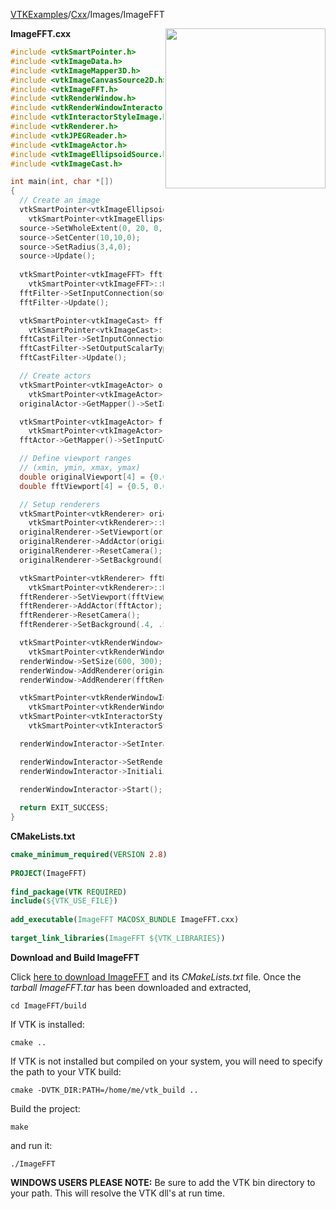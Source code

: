 [VTKExamples](/index/)/[Cxx](/Cxx)/Images/ImageFFT

<img align="right" src="https://github.com/lorensen/VTKExamples/blob/gh-pages/Testing/Baseline/Images/TestImageFFT.png?raw=true" width="256" />

**ImageFFT.cxx**
```c++
#include <vtkSmartPointer.h>
#include <vtkImageData.h>
#include <vtkImageMapper3D.h>
#include <vtkImageCanvasSource2D.h>
#include <vtkImageFFT.h>
#include <vtkRenderWindow.h>
#include <vtkRenderWindowInteractor.h>
#include <vtkInteractorStyleImage.h>
#include <vtkRenderer.h>
#include <vtkJPEGReader.h>
#include <vtkImageActor.h>
#include <vtkImageEllipsoidSource.h>
#include <vtkImageCast.h>

int main(int, char *[])
{
  // Create an image
  vtkSmartPointer<vtkImageEllipsoidSource> source =
    vtkSmartPointer<vtkImageEllipsoidSource>::New();
  source->SetWholeExtent(0, 20, 0, 20, 0, 0);
  source->SetCenter(10,10,0);
  source->SetRadius(3,4,0);
  source->Update();
  
  vtkSmartPointer<vtkImageFFT> fftFilter = 
    vtkSmartPointer<vtkImageFFT>::New();
  fftFilter->SetInputConnection(source->GetOutputPort());
  fftFilter->Update();

  vtkSmartPointer<vtkImageCast> fftCastFilter =
    vtkSmartPointer<vtkImageCast>::New();
  fftCastFilter->SetInputConnection(fftFilter->GetOutputPort());
  fftCastFilter->SetOutputScalarTypeToUnsignedChar();
  fftCastFilter->Update();

  // Create actors
  vtkSmartPointer<vtkImageActor> originalActor =
    vtkSmartPointer<vtkImageActor>::New();
  originalActor->GetMapper()->SetInputConnection(source->GetOutputPort());

  vtkSmartPointer<vtkImageActor> fftActor =
    vtkSmartPointer<vtkImageActor>::New();
  fftActor->GetMapper()->SetInputConnection(fftCastFilter->GetOutputPort());

  // Define viewport ranges
  // (xmin, ymin, xmax, ymax)
  double originalViewport[4] = {0.0, 0.0, 0.5, 1.0};
  double fftViewport[4] = {0.5, 0.0, 1.0, 1.0};

  // Setup renderers
  vtkSmartPointer<vtkRenderer> originalRenderer =
    vtkSmartPointer<vtkRenderer>::New();
  originalRenderer->SetViewport(originalViewport);
  originalRenderer->AddActor(originalActor);
  originalRenderer->ResetCamera();
  originalRenderer->SetBackground(.4, .5, .6);

  vtkSmartPointer<vtkRenderer> fftRenderer =
    vtkSmartPointer<vtkRenderer>::New();
  fftRenderer->SetViewport(fftViewport);
  fftRenderer->AddActor(fftActor);
  fftRenderer->ResetCamera();
  fftRenderer->SetBackground(.4, .5, .7);

  vtkSmartPointer<vtkRenderWindow> renderWindow =
    vtkSmartPointer<vtkRenderWindow>::New();
  renderWindow->SetSize(600, 300);
  renderWindow->AddRenderer(originalRenderer);
  renderWindow->AddRenderer(fftRenderer);

  vtkSmartPointer<vtkRenderWindowInteractor> renderWindowInteractor =
    vtkSmartPointer<vtkRenderWindowInteractor>::New();
  vtkSmartPointer<vtkInteractorStyleImage> style =
    vtkSmartPointer<vtkInteractorStyleImage>::New();

  renderWindowInteractor->SetInteractorStyle(style);

  renderWindowInteractor->SetRenderWindow(renderWindow);
  renderWindowInteractor->Initialize();

  renderWindowInteractor->Start();
  
  return EXIT_SUCCESS;
}
```
**CMakeLists.txt**
```cmake
cmake_minimum_required(VERSION 2.8)
 
PROJECT(ImageFFT)
 
find_package(VTK REQUIRED)
include(${VTK_USE_FILE})
 
add_executable(ImageFFT MACOSX_BUNDLE ImageFFT.cxx)
 
target_link_libraries(ImageFFT ${VTK_LIBRARIES})
```

**Download and Build ImageFFT**

Click [here to download ImageFFT](https://github.com/lorensen/VTKWikiExamplesTarballs/raw/master/ImageFFT.tar) and its *CMakeLists.txt* file.
Once the *tarball ImageFFT.tar* has been downloaded and extracted,
```
cd ImageFFT/build 
```
If VTK is installed:
```
cmake ..
```
If VTK is not installed but compiled on your system, you will need to specify the path to your VTK build:
```
cmake -DVTK_DIR:PATH=/home/me/vtk_build ..
```
Build the project:
```
make
```
and run it:
```
./ImageFFT
```
**WINDOWS USERS PLEASE NOTE:** Be sure to add the VTK bin directory to your path. This will resolve the VTK dll's at run time.

